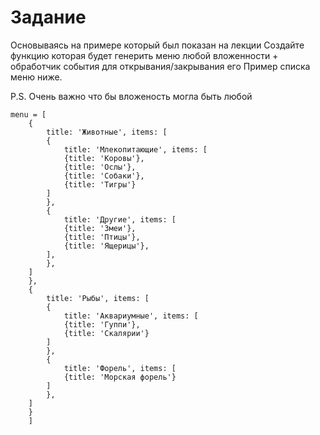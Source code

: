 # Задание

Основываясь на примере который был показан на лекции
Создайте функцию которая будет генерить меню любой вложенности + обработчик события для открывания/закрывания его
Пример списка меню ниже.

P.S. Очень важно что бы вложеность могла быть любой

```
menu = [
    {
        title: 'Животные', items: [
        {
            title: 'Млекопитающие', items: [
            {title: 'Коровы'},
            {title: 'Ослы'},
            {title: 'Собаки'},
            {title: 'Тигры'}
        ]
        },
        {
            title: 'Другие', items: [
            {title: 'Змеи'},
            {title: 'Птицы'},
            {title: 'Ящерицы'},
        ],
        },
    ]
    },
    {
        title: 'Рыбы', items: [
        {
            title: 'Аквариумные', items: [
            {title: 'Гуппи'},
            {title: 'Скалярии'}
        ]
        },
        {
            title: 'Форель', items: [
            {title: 'Морская форель'}
        ]
        },
    ]
    }
    ]
```
